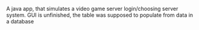 A java app, that simulates a video game server login/choosing server system. GUI is unfinished, the table was supposed to populate from data in a database
